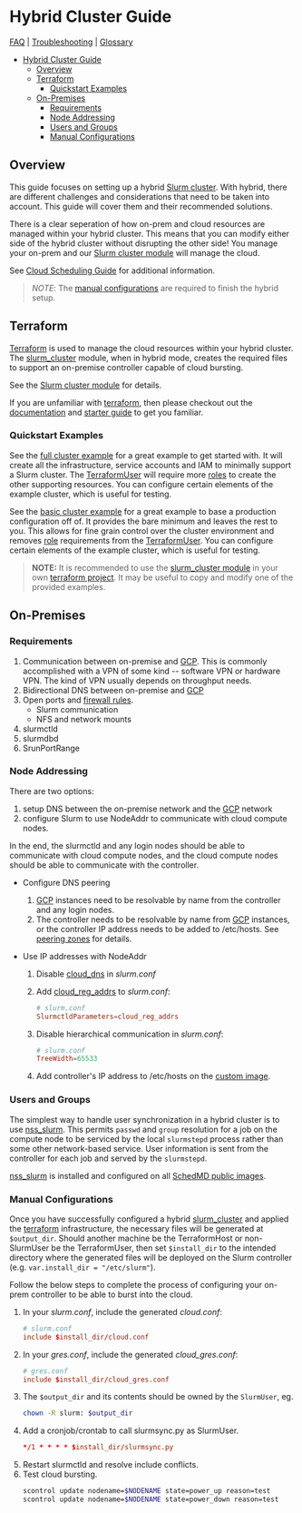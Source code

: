 # Hybrid Cluster Guide

[FAQ](./faq.md) | [Troubleshooting](./troubleshooting.md) |
[Glossary](./glossary.md)

<!-- mdformat-toc start --slug=github --no-anchors --maxlevel=6 --minlevel=1 -->

- [Hybrid Cluster Guide](#hybrid-cluster-guide)
  - [Overview](#overview)
  - [Terraform](#terraform)
    - [Quickstart Examples](#quickstart-examples)
  - [On-Premises](#on-premises)
    - [Requirements](#requirements)
    - [Node Addressing](#node-addressing)
    - [Users and Groups](#users-and-groups)
    - [Manual Configurations](#manual-configurations)

<!-- mdformat-toc end -->

## Overview

This guide focuses on setting up a hybrid [Slurm cluster](./glossary.md#slurm).
With hybrid, there are different challenges and considerations that need to be
taken into account. This guide will cover them and their recommended solutions.

There is a clear seperation of how on-prem and cloud resources are managed
within your hybrid cluster. This means that you can modify either side of the
hybrid cluster without disrupting the other side! You manage your on-prem and
our [Slurm cluster module](../terraform/slurm_cluster/README.md) will manage the
cloud.

See [Cloud Scheduling Guide](https://slurm.schedmd.com/elastic_computing.html)
for additional information.

> *NOTE*: The [manual configurations](#manual-configurations) are required to
> finish the hybrid setup.

## Terraform

[Terraform](./glossary.md#terraform) is used to manage the cloud resources
within your hybrid cluster. The
[slurm_cluster](../terraform/slurm_cluster/README.md) module, when in hybrid
mode, creates the required files to support an on-premise controller capable of
cloud bursting.

See the [Slurm cluster module](../terraform/slurm_cluster/README.md) for
details.

If you are unfamiliar with [terraform](./glossary.md#terraform), then please
checkout out the [documentation](https://www.terraform.io/docs) and
[starter guide](https://learn.hashicorp.com/collections/terraform/gcp-get-started)
to get you familiar.

### Quickstart Examples

See the
[full cluster example](../terraform/slurm_cluster/examples/slurm_cluster/hybrid/full/README.md)
for a great example to get started with. It will create all the infrastructure,
service accounts and IAM to minimally support a Slurm cluster. The
[TerraformUser](./glossary.md#terraformuser) will require more
[roles](./glossary.md#iam-roles) to create the other supporting resources. You
can configure certain elements of the example cluster, which is useful for
testing.

See the
[basic cluster example](../terraform/slurm_cluster/examples/slurm_cluster/hybrid/basic/README.md)
for a great example to base a production configuration off of. It provides the
bare minimum and leaves the rest to you. This allows for fine grain control over
the cluster environment and removes [role](./glossary.md#iam-roles) requirements
from the [TerraformUser](./glossary.md#terraformuser). You can configure certain
elements of the example cluster, which is useful for testing.

> **NOTE:** It is recommended to use the
> [slurm_cluster module](../terraform/slurm_cluster/README.md) in your own
> [terraform project](./glossary.md#terraform-project). It may be useful to copy
> and modify one of the provided examples.

## On-Premises

### Requirements

1. Communication between on-premise and [GCP](./glossary.md#gcp). This is
   commonly accomplished with a VPN of some kind -- software VPN or hardware
   VPN. The kind of VPN usually depends on throughput needs.
1. Bidirectional DNS between on-premise and [GCP](./glossary.md#gcp)
1. Open ports and [firewall rules](./glossary.md#firewall-rules).
   - Slurm communication
   - NFS and network mounts
1. slurmctld
1. slurmdbd
1. SrunPortRange

### Node Addressing

There are two options:

1. setup DNS between the on-premise network and the [GCP](./glossary.md#gcp)
   network
1. configure Slurm to use NodeAddr to communicate with cloud compute nodes.

In the end, the slurmctld and any login nodes should be able to communicate with
cloud compute nodes, and the cloud compute nodes should be able to communicate
with the controller.

- Configure DNS peering

  1. [GCP](./glossary.md#gcp) instances need to be resolvable by name from the
     controller and any login nodes.
  1. The controller needs to be resolvable by name from [GCP](./glossary.md#gcp)
     instances, or the controller IP address needs to be added to /etc/hosts.
     See [peering zones](https://cloud.google.com/dns/zones/#peering-zones) for
     details.

- Use IP addresses with NodeAddr

  1. Disable
     [cloud_dns](https://slurm.schedmd.com/slurm.conf.html#OPT_cloud_dns) in
     *slurm.conf*

  1. Add
     [cloud_reg_addrs](https://slurm.schedmd.com/slurm.conf.html#OPT_cloud_reg_addrs)
     to *slurm.conf*:

     ```conf
     # slurm.conf
     SlurmctldParameters=cloud_reg_addrs
     ```

  1. Disable hierarchical communication in *slurm.conf*:

     ```conf
     # slurm.conf
     TreeWidth=65533
     ```

  1. Add controller's IP address to /etc/hosts on the
     [custom image](./images.md#custom-images).

### Users and Groups

The simplest way to handle user synchronization in a hybrid cluster is to use
[nss_slurm](https://slurm.schedmd.com/nss_slurm.html). This permits `passwd` and
`group` resolution for a job on the compute node to be serviced by the local
`slurmstepd` process rather than some other network-based service. User
information is sent from the controller for each job and served by the
`slurmstepd`.

[nss_slurm](https://slurm.schedmd.com/nss_slurm.html) is installed and
configured on all [SchedMD public images](./images.md#public-images).

### Manual Configurations

Once you have successfully configured a hybrid
[slurm_cluster](../terraform/slurm_cluster/README.md) and applied the
[terraform](./glossary.md#terraform) infrastructure, the necessary files will be
generated at `$output_dir`. Should another machine be the TerraformHost or
non-SlurmUser be the TerraformUser, then set `$install_dir` to the intended
directory where the generated files will be deployed on the Slurm controller
(e.g. `var.install_dir = "/etc/slurm"`).

Follow the below steps to complete the process of configuring your on-prem
controller to be able to burst into the cloud.

1. In your *slurm.conf*, include the generated *cloud.conf*:
   ```conf
   # slurm.conf
   include $install_dir/cloud.conf
   ```
1. In your *gres.conf*, include the generated *cloud_gres.conf*:
   ```conf
   # gres.conf
   include $install_dir/cloud_gres.conf
   ```
1. The `$output_dir` and its contents should be owned by the `SlurmUser`, eg.
   ```sh
   chown -R slurm: $output_dir
   ```
1. Add a cronjob/crontab to call slurmsync.py as SlurmUser.
   ```conf
   */1 * * * * $install_dir/slurmsync.py
   ```
1. Restart slurmctld and resolve include conflicts.
1. Test cloud bursting.
   ```sh
   scontrol update nodename=$NODENAME state=power_up reason=test
   scontrol update nodename=$NODENAME state=power_down reason=test
   ```

